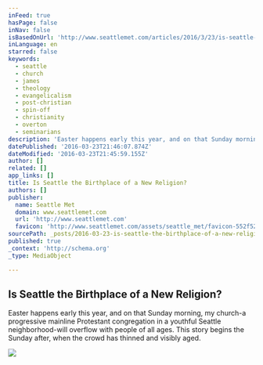 ```yaml
---
inFeed: true
hasPage: false
inNav: false
isBasedOnUrl: 'http://www.seattlemet.com/articles/2016/3/23/is-seattle-the-birthplace-of-a-new-religion'
inLanguage: en
starred: false
keywords:
  - seattle
  - church
  - james
  - theology
  - evangelicalism
  - post-christian
  - spin-off
  - christianity
  - overton
  - seminarians
description: 'Easter happens early this year, and on that Sunday morning, my church-a progressive mainline Protestant congregation in a youthful Seattle neighborhood-will overflow with people of all ages. This story begins the Sunday after, when the crowd has thinned and visibly aged.'
datePublished: '2016-03-23T21:46:07.874Z'
dateModified: '2016-03-23T21:45:59.155Z'
author: []
related: []
app_links: []
title: Is Seattle the Birthplace of a New Religion?
authors: []
publisher:
  name: Seattle Met
  domain: www.seattlemet.com
  url: 'http://www.seattlemet.com'
  favicon: 'http://www.seattlemet.com/assets/seattle_met/favicon-552f527adfcaafadf828db37de3915cf70c6742c44b70abf802bb4983b74f19d.ico'
sourcePath: _posts/2016-03-23-is-seattle-the-birthplace-of-a-new-religion.md
published: true
_context: 'http://schema.org'
_type: MediaObject

---
```

<article style=""><h1>Is Seattle the Birthplace of a New Religion?</h1><p>Easter happens early this year, and on that Sunday morning, my church-a progressive mainline Protestant congregation in a youthful Seattle neighborhood-will overflow with people of all ages. This story begins the Sunday after, when the crowd has thinned and visibly aged.</p><img src="https://res.cloudinary.com/sagacity/image/upload/c_crop,h_600,w_900,x_0,y_149/c_limit,f_auto,fl_lossy,q_80,w_1080/Seattle---Unchurched_1_svzc24.jpg" /></article>
